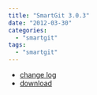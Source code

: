```yaml
---
title: "SmartGit 3.0.3"
date: "2012-03-30"
categories: 
  - "smartgit"
tags: 
  - "smartgit"
---
```


- [change log](http://www.syntevo.com/smartgit/changelog.txt)
- [download](http://www.syntevo.com/smartgit/download.html)
